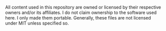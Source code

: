 All content used in this repository are owned or licensed by their respective owners and/or its affiliates. I do not claim ownership to the software used here. I only made them portable. Generally, these files are not licensed under MIT unless specified so.
